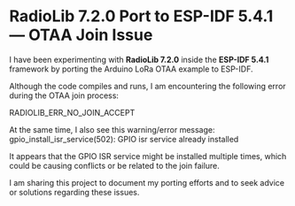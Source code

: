 # RadioLib 7.2.0 Port to ESP-IDF 5.4.1 — OTAA Join Issue

I have been experimenting with **RadioLib 7.2.0** inside the **ESP-IDF 5.4.1** framework by porting the Arduino LoRa OTAA example to ESP-IDF.

Although the code compiles and runs, I am encountering the following error during the OTAA join process:

RADIOLIB_ERR_NO_JOIN_ACCEPT

At the same time, I also see this warning/error message:
gpio_install_isr_service(502): GPIO isr service already installed

It appears that the GPIO ISR service might be installed multiple times, which could be causing conflicts or be related to the join failure.

I am sharing this project to document my porting efforts and to seek advice or solutions regarding these issues.
